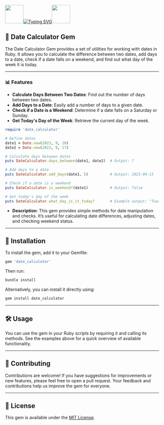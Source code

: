 <img align="margin-right: 100px;" src="https://static.wikia.nocookie.net/tibia/images/a/a9/Giant_Ruby.gif/revision/latest?cb=20181107134532&path-prefix=en&format=original" width="60" height="60">[![Typing SVG](https://readme-typing-svg.herokuapp.com?font=Oswald&weight=500&size=30&pause=1000&color=C00F0F&center=true&vCenter=true&width=435&lines=Date+Calculator+Gem)](https://git.io/typing-svg)<img align="margin-left: 100px;" src="https://static.wikia.nocookie.net/tibia/images/a/a9/Giant_Ruby.gif/revision/latest?cb=20181107134532&path-prefix=en&format=original" width="60" height="60">

<h2>📅 Date Calculator Gem</h2>

The Date Calculator Gem provides a set of utilities for working with dates in Ruby. It allows you to calculate the difference between two dates, add days to a date, check if a date falls on a weekend, and find out what day of the week it is today.

---

### 📊 Features

- **Calculate Days Between Two Dates**: Find out the number of days between two dates.
- **Add Days to a Date**: Easily add a number of days to a given date.
- **Check if a Date is a Weekend**: Determine if a date falls on a Saturday or Sunday.
- **Get Today's Day of the Week**: Retrieve the current day of the week.

```ruby
require 'date_calculator'

# Define dates
date1 = Date.new(2023, 9, 10)
date2 = Date.new(2023, 9, 17)

# Calculate days between dates
puts DateCalculator.days_between(date1, date2)  # Output: 7

# Add days to a date
puts DateCalculator.add_days(date1, 5)          # Output: 2023-09-15

# Check if a date is a weekend
puts DateCalculator.is_weekend?(date1)          # Output: false

# Get today's day of the week
puts DateCalculator.what_day_is_it_today?       # Example output: "Tuesday"
```

- **Description**: This gem provides simple methods for date manipulation and checks. It’s useful for calculating date differences, adjusting dates, and checking weekend status.

---

## 📜 Installation

To install the gem, add it to your Gemfile:

```ruby
gem 'date_calculator'
```

Then run:

```bash
bundle install
```

Alternatively, you can install it directly using:

```bash
gem install date_calculator
```

---

## 🛠 Usage

You can use the gem in your Ruby scripts by requiring it and calling its methods. See the examples above for a quick overview of available functionality.

---

## 🤝 Contributing

Contributions are welcome! If you have suggestions for improvements or new features, please feel free to open a pull request. Your feedback and contributions help us improve the gem for everyone.

---

## 📜 License

This gem is available under the [MIT License](LICENSE).
